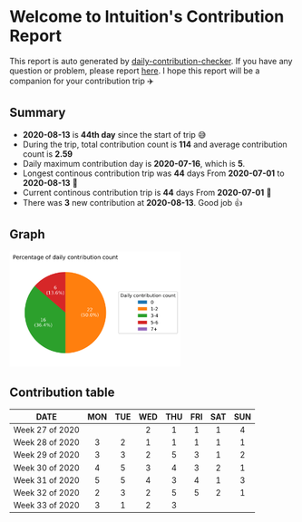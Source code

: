 
# Welcome to lntuition's Contribution Report
This report is auto generated by [daily-contribution-checker](https://github.com/lntuition/daily-contribution-checker).
If you have any question or problem, please report [here](https://github.com/lntuition/daily-contribution-checker/issues).
I hope this report will be a companion for your contribution trip :airplane:


## Summary
- **2020-08-13** is **44th day** since the start of trip :sweat_smile:
- During the trip, total contribution count is **114** 
and average contribution count is **2.59**
- Daily maximum contribution day is **2020-07-16**, which is **5**.
- Longest continous contribution trip was **44** days 
From **2020-07-01** to **2020-08-13** :walking:
- Current continous contribution trip is **44** days 
From **2020-07-01** :running:
- There was **3** new contribution at **2020-08-13**.
Good job :+1:

## Graph
<img src="asset/pie_graph.png" alt="pie" width="60%">

## Contribution table
|      DATE       | MON | TUE | WED | THU | FRI | SAT | SUN |
|:---------------:|:---:|:---:|:---:|:---:|:---:|:---:|:---:|
| Week 27 of 2020 |     |     |  2  |  1  |  1  |  1  |  4  |
| Week 28 of 2020 |  3  |  2  |  1  |  1  |  1  |  1  |  1  |
| Week 29 of 2020 |  3  |  3  |  2  |  5  |  3  |  1  |  2  |
| Week 30 of 2020 |  4  |  5  |  3  |  4  |  3  |  2  |  1  |
| Week 31 of 2020 |  5  |  5  |  4  |  3  |  4  |  1  |  3  |
| Week 32 of 2020 |  2  |  3  |  2  |  5  |  5  |  2  |  1  |
| Week 33 of 2020 |  3  |  1  |  2  |  3  |     |     |     |

        